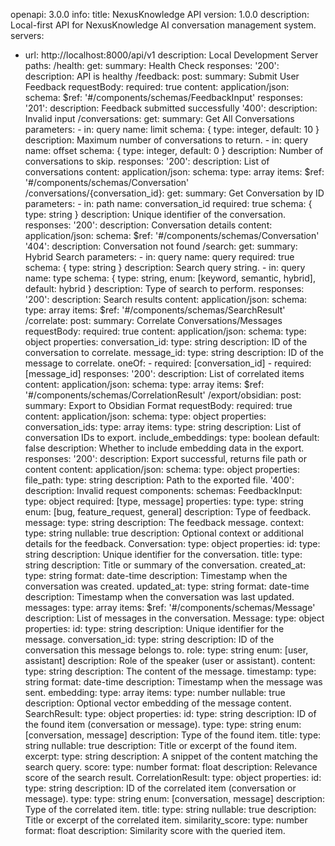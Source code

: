 openapi: 3.0.0
info:
  title: NexusKnowledge API
  version: 1.0.0
  description: Local-first API for NexusKnowledge AI conversation management system.
servers:
  - url: http://localhost:8000/api/v1
    description: Local Development Server
paths:
  /health:
    get:
      summary: Health Check
      responses:
        '200':
          description: API is healthy
  /feedback:
    post:
      summary: Submit User Feedback
      requestBody:
        required: true
        content:
          application/json:
            schema:
              $ref: '#/components/schemas/FeedbackInput'
      responses:
        '201':
          description: Feedback submitted successfully
        '400':
          description: Invalid input
  /conversations:
    get:
      summary: Get All Conversations
      parameters:
        - in: query
          name: limit
          schema: { type: integer, default: 10 }
          description: Maximum number of conversations to return.
        - in: query
          name: offset
          schema: { type: integer, default: 0 }
          description: Number of conversations to skip.
      responses:
        '200':
          description: List of conversations
          content:
            application/json:
              schema:
                type: array
                items:
                  $ref: '#/components/schemas/Conversation'
  /conversations/{conversation_id}:
    get:
      summary: Get Conversation by ID
      parameters:
        - in: path
          name: conversation_id
          required: true
          schema: { type: string }
          description: Unique identifier of the conversation.
      responses:
        '200':
          description: Conversation details
          content:
            application/json:
              schema:
                $ref: '#/components/schemas/Conversation'
        '404':
          description: Conversation not found
  /search:
    get:
      summary: Hybrid Search
      parameters:
        - in: query
          name: query
          required: true
          schema: { type: string }
          description: Search query string.
        - in: query
          name: type
          schema: { type: string, enum: [keyword, semantic, hybrid], default: hybrid }
          description: Type of search to perform.
      responses:
        '200':
          description: Search results
          content:
            application/json:
              schema:
                type: array
                items:
                  $ref: '#/components/schemas/SearchResult'
  /correlate:
    post:
      summary: Correlate Conversations/Messages
      requestBody:
        required: true
        content:
          application/json:
            schema:
              type: object
              properties:
                conversation_id:
                  type: string
                  description: ID of the conversation to correlate.
                message_id:
                  type: string
                  description: ID of the message to correlate.
              oneOf:
                - required: [conversation_id]
                - required: [message_id]
      responses:
        '200':
          description: List of correlated items
          content:
            application/json:
              schema:
                type: array
                items:
                  $ref: '#/components/schemas/CorrelationResult'
  /export/obsidian:
    post:
      summary: Export to Obsidian Format
      requestBody:
        required: true
        content:
          application/json:
            schema:
              type: object
              properties:
                conversation_ids:
                  type: array
                  items:
                    type: string
                  description: List of conversation IDs to export.
                include_embeddings:
                  type: boolean
                  default: false
                  description: Whether to include embedding data in the export.
      responses:
        '200':
          description: Export successful, returns file path or content
          content:
            application/json:
              schema:
                type: object
                properties:
                  file_path:
                    type: string
                    description: Path to the exported file.
        '400':
          description: Invalid request
components:
  schemas:
    FeedbackInput:
      type: object
      required: [type, message]
      properties:
        type:
          type: string
          enum: [bug, feature_request, general]
          description: Type of feedback.
        message:
          type: string
          description: The feedback message.
        context:
          type: string
          nullable: true
          description: Optional context or additional details for the feedback.
    Conversation:
      type: object
      properties:
        id:
          type: string
          description: Unique identifier for the conversation.
        title:
          type: string
          description: Title or summary of the conversation.
        created_at:
          type: string
          format: date-time
          description: Timestamp when the conversation was created.
        updated_at:
          type: string
          format: date-time
          description: Timestamp when the conversation was last updated.
        messages:
          type: array
          items:
            $ref: '#/components/schemas/Message'
          description: List of messages in the conversation.
    Message:
      type: object
      properties:
        id:
          type: string
          description: Unique identifier for the message.
        conversation_id:
          type: string
          description: ID of the conversation this message belongs to.
        role:
          type: string
          enum: [user, assistant]
          description: Role of the speaker (user or assistant).
        content:
          type: string
          description: The content of the message.
        timestamp:
          type: string
          format: date-time
          description: Timestamp when the message was sent.
        embedding:
          type: array
          items:
            type: number
          nullable: true
          description: Optional vector embedding of the message content.
    SearchResult:
      type: object
      properties:
        id:
          type: string
          description: ID of the found item (conversation or message).
        type:
          type: string
          enum: [conversation, message]
          description: Type of the found item.
        title:
          type: string
          nullable: true
          description: Title or excerpt of the found item.
        excerpt:
          type: string
          description: A snippet of the content matching the search query.
        score:
          type: number
          format: float
          description: Relevance score of the search result.
    CorrelationResult:
      type: object
      properties:
        id:
          type: string
          description: ID of the correlated item (conversation or message).
        type:
          type: string
          enum: [conversation, message]
          description: Type of the correlated item.
        title:
          type: string
          nullable: true
          description: Title or excerpt of the correlated item.
        similarity_score:
          type: number
          format: float
          description: Similarity score with the queried item.
